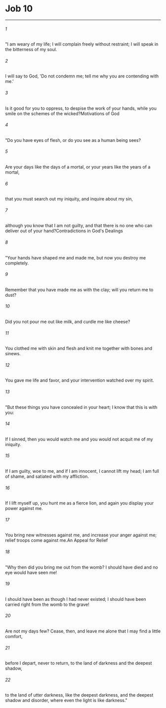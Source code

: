 # Job 10
***



###### 1 
"I am weary of my life; I will complain freely without restraint; I will speak in the bitterness of my soul. 

###### 2 
I will say to God, 'Do not condemn me; tell me why you are contending with me.' 

###### 3 
Is it good for you to oppress, to despise the work of your hands, while you smile on the schemes of the wicked?Motivations of God 

###### 4 
"Do you have eyes of flesh, or do you see as a human being sees? 

###### 5 
Are your days like the days of a mortal, or your years like the years of a mortal, 

###### 6 
that you must search out my iniquity, and inquire about my sin, 

###### 7 
although you know that I am not guilty, and that there is no one who can deliver out of your hand?Contradictions in God's Dealings 

###### 8 
"Your hands have shaped me and made me, but now you destroy me completely. 

###### 9 
Remember that you have made me as with the clay; will you return me to dust? 

###### 10 
Did you not pour me out like milk, and curdle me like cheese? 

###### 11 
You clothed me with skin and flesh and knit me together with bones and sinews. 

###### 12 
You gave me life and favor, and your intervention watched over my spirit. 

###### 13 
"But these things you have concealed in your heart; I know that this is with you: 

###### 14 
If I sinned, then you would watch me and you would not acquit me of my iniquity. 

###### 15 
If I am guilty, woe to me, and if I am innocent, I cannot lift my head; I am full of shame, and satiated with my affliction. 

###### 16 
If I lift myself up, you hunt me as a fierce lion, and again you display your power against me. 

###### 17 
You bring new witnesses against me, and increase your anger against me; relief troops come against me.An Appeal for Relief 

###### 18 
"Why then did you bring me out from the womb? I should have died and no eye would have seen me! 

###### 19 
I should have been as though I had never existed; I should have been carried right from the womb to the grave! 

###### 20 
Are not my days few? Cease, then, and leave me alone that I may find a little comfort, 

###### 21 
before I depart, never to return, to the land of darkness and the deepest shadow, 

###### 22 
to the land of utter darkness, like the deepest darkness, and the deepest shadow and disorder, where even the light is like darkness."

